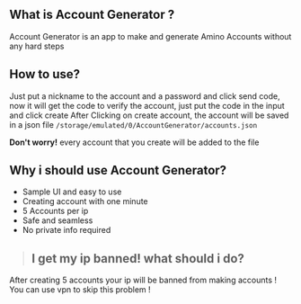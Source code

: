 ## What is Account Generator ?
Account Generator is an app to make and generate Amino Accounts without any hard steps

## How to use?
Just put a nickname to the account and a password and click send code, now it will get the code to verify the account, just put the code in the input and click create
After Clicking on create account, the account will be saved in a json file `/storage/emulated/0/AccountGenerator/accounts.json`

**Don't worry!** every account that you create will be added to the file

## Why i should use Account Generator?
- Sample UI and easy to use
- Creating account with one minute
- 5 Accounts per ip
- Safe and seamless
- No private info required

> ## I get my ip banned! what should i do?
After creating 5 accounts your ip will be banned from making accounts !
You can use vpn to skip this problem !
